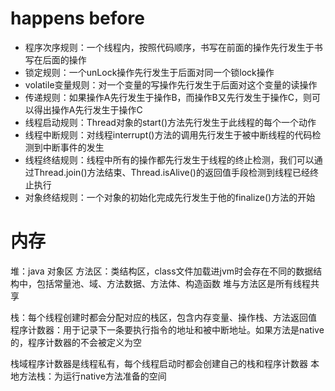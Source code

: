 # happens before

* 程序次序规则：一个线程内，按照代码顺序，书写在前面的操作先行发生于书写在后面的操作
* 锁定规则：一个unLock操作先行发生于后面对同一个锁lock操作
* volatile变量规则：对一个变量的写操作先行发生于后面对这个变量的读操作
* 传递规则：如果操作A先行发生于操作B，而操作B又先行发生于操作C，则可以得出操作A先行发生于操作C
* 线程启动规则：Thread对象的start()方法先行发生于此线程的每个一个动作
* 线程中断规则：对线程interrupt()方法的调用先行发生于被中断线程的代码检测到中断事件的发生
* 线程终结规则：线程中所有的操作都先行发生于线程的终止检测，我们可以通过Thread.join()方法结束、Thread.isAlive()的返回值手段检测到线程已经终止执行
* 对象终结规则：一个对象的初始化完成先行发生于他的finalize()方法的开始


# 内存
  
  堆：java 对象区
  方法区：类结构区，class文件加载进jvm时会存在不同的数据结构中，包括常量池、域、方法数据、方法体、构造函数
  堆与方法区是所有线程共享
  
  栈：每个线程创建时都会分配对应的栈区，包含内存变量、操作栈、方法返回值
  程序计数器：用于记录下一条要执行指令的地址和被中断地址。如果方法是native的，程序计数器的不会被定义为空
  
  栈域程序计数器是线程私有，每个线程启动时都会创建自己的栈和程序计数器
  本地方法栈：为运行native方法准备的空间
  
  
  